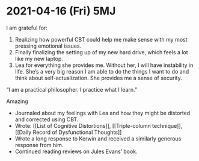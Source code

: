 # 2021-04-16 (Fri) 5MJ

I am grateful for:

1. Realizing how powerful CBT could help me make sense with my most pressing emotional issues.
2. Finally finalizing the setting up of my new hard drive, which feels a lot like my new laptop.
3. Lea for everything she provides me. Without her, I will have instability in life. She’s a very big reason I am able to do the things I want to do and think about self-actualization. She provides me a sense of security.

“I am a practical philosopher. I practice what I learn.”

Amazing

- Journaled about my feelings with Lea and how they might be distorted and corrected using CBT.
- Wrote: [[List of Cognitive Distortions]], [[Triple-column technique]], [[Daily Record of Dysfunctional Thoughts]]
- Wrote a long response to Kerwin and received a similarly generous response from him.
- Continued reading reviews on Jules Evans’ book.

